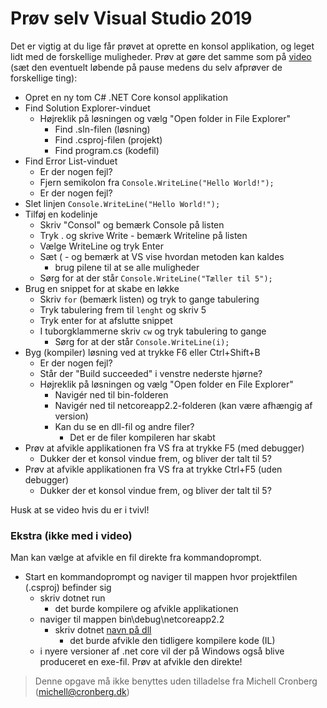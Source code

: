 ﻿# Prøv selv Visual Studio 2019

Det er vigtig at du lige får prøvet at oprette en konsol applikation, og leget 
lidt med de forskellige muligheder. Prøv at gøre det samme 
som på [video](http://cdn.cronberg.dk/kurser/cs/0819_VS2019_Console.mp4) 
(sæt den eventuelt løbende på pause medens du selv afprøver de forskellige ting):

- Opret en ny tom C# .NET Core konsol applikation
- Find Solution Explorer-vinduet
  - Højreklik på løsningen og vælg "Open folder in File Explorer"
    - Find .sln-filen (løsning)
    - Find .csproj-filen (projekt)
    - Find program.cs (kodefil)
- Find Error List-vinduet
  - Er der nogen fejl?
  - Fjern semikolon fra `Console.WriteLine("Hello World!");`
  - Er der nogen fejl?
- Slet linjen `Console.WriteLine("Hello World!");`
- Tilføj en kodelinje
  - Skriv "Consol" og bemærk Console på listen
  - Tryk . og skrive Write - bemærk Writeline på listen
  - Vælge WriteLine og tryk Enter
  - Sæt ( - og bemærk at VS vise hvordan metoden kan kaldes
    - brug pilene til at se alle muligheder
  - Sørg for at der står `Console.WriteLine("Tæller til 5");`
- Brug en snippet for at skabe en løkke
  - Skriv `for` (bemærk listen) og tryk to gange tabulering
  - Tryk tabulering frem til `lenght` og skriv 5
  - Tryk enter for at afslutte snippet
  - I tuborgklammerne skriv `cw` og tryk tabulering to gange
    - Sørg for at der står `Console.WriteLine(i);`
- Byg (kompiler) løsning ved at trykke F6 eller Ctrl+Shift+B
  - Er der nogen fejl?
  - Står der "Build succeeded" i venstre nederste hjørne?
  - Højreklik på løsningen og vælg "Open folder en File Explorer"
    - Navigér ned til bin-folderen
    - Navigér ned til netcoreapp2.2-folderen (kan være afhængig af version)
    - Kan du se en dll-fil og andre filer?
      - Det er de filer kompileren har skabt
- Prøv at afvikle applikationen fra VS fra at trykke F5 (med debugger)
  - Dukker der et konsol vindue frem, og bliver der talt til 5?
- Prøv at afvikle applikationen fra VS fra at trykke Ctrl+F5 (uden debugger)
  - Dukker der et konsol vindue frem, og bliver der talt til 5?

Husk at se video hvis du er i tvivl!

### Ekstra (ikke med i video)

Man kan vælge at afvikle en fil direkte fra kommandoprompt.

- Start en kommandoprompt og naviger til mappen hvor projektfilen (.csproj) befinder sig
  - skriv dotnet run
    - det burde kompilere og afvikle applikationen
  - naviger til mappen bin\debug\netcoreapp2.2
    - skriv dotnet [navn på dll](eksempelvis "dotnet demo.dll")
      - det burde afvikle den tidligere kompilere kode (IL)
  - i nyere versioner af .net core vil der på Windows også blive produceret en exe-fil. Prøv at afvikle den direkte!

<!-- footerstart -->
> Denne opgave må ikke benyttes uden tilladelse fra Michell Cronberg (michell@cronberg.dk)
<!-- footerslut -->

